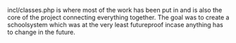 incl/classes.php is where most of the work has been put in and is also the core of the project connecting everything together.
The goal was to create a schoolsystem which was at the very least futureproof incase anything has to change in the future.
